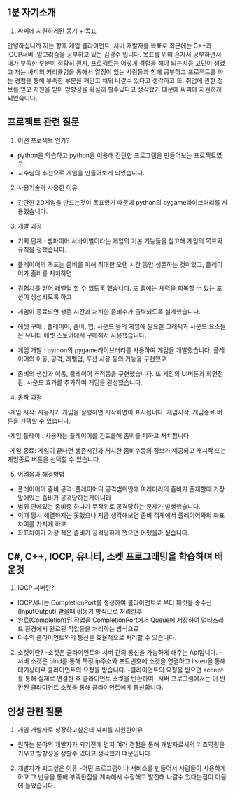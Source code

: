 ## 1분 자기소개 
1. 싸피에 지원하게된 동기 + 목표

안녕하십니까 저는 향후 게임 클라이언트, 서버 개발자를 목표로 최근에는 C++과 IOCP서버, 알고리즘을 공부하고 있는 김광수 입니다.
목표를 위해 혼자서 공부하면서 내가 부족한 부분이 정확히 뭔지, 프로젝트는 어떻게 경험을 해야 되는지등 고민이 생겼고 저는 싸피의 커리큘럼을 통해서 열정이 있는 사람들과 함께 공부하고 프로젝트를 하는 경험을 통해 부족한 부분을 깨닫고 채워 나갈수 있다고 생각하고 또, 취업에 관한 정보를 얻고 지원을 받아 방향성을 확실히 할수있다고 생각했기 떄문에 싸피에 지원하게 되었습니다.

## 프로젝트 관련 질문

1. 어떤 프로젝트 인가?
- python을 학습하고 python을 이용해 간단한 프로그램을 만들어보는 프로젝트였고,
- 교수님의 추천으로 게임을 만들어보게 되었습니다.

2. 사용기술과 사용한 이유
- 간단한 2D게임을 만드는것이 목표였기 때문에 python의 pygame라이브러리를 사용했습니다.

3. 개발 과정

- 기획 단계 : 뱀파이어 서바이벌이라는 게임의 기본 기능들을 참고해 게임의 목표와 규칙을 정했습니다.
- 플레이어의 목표는 좀비를 피해 최대한 오랜 시간 동안 생존하는 것이었고, 플레이어가 좀비를 처치하면 
- 경험치를 얻어 레벨업 할 수 있도록 했습니다. 또 맵에는 체력을 회복할 수 있는 포션이 생성되도록 하고
- 게임이 종료되면 생존 시간과 처치한 좀비수가 출력되도록 설계했습니다.

- 에셋 구매 : 플레이어, 좀비, 맵, 사운드 등의 게임에 필요한 그래픽과 사운드 요소들은 유니티 에셋 스토어에서 구매해서 사용했습니다.

- 게임 개발 : python의 pygame라이브러리를 사용하여 게임을 개발했습니다. 플레이어의 이동, 공격, 레벨업, 포션 사용 등의 기능을 구현했고
- 좀비의 생성과 이동, 플레이어 추적등을 구현했습니다. 또 게임의 UI버튼과 화면전환, 사운드 효과를 추가하여 게임을 완성했습니다.

4. 동작 과정

-게임 시작: 사용자가 게임을 실행하면 시작화면이 표시됩니다. 게임시작, 게임종료 버튼을 선택할 수 있습니다.

-게임 플레이 : 사용자는 플레이어를 컨트롤해 좀비를 피하고 처치합니다. 

-게임 종료: 게임이 끝나면 생존시간과 처치한 좀비수등의 정보가 제공되고 재시작 또는 게임종료 버튼을 선택할 수 있습니다.

5. 어려움과 해결방법

- 플레이어의 좀비 공격: 플레이어의 공격범위안에 여러마리의 좀비가 존재할때 가장 앞에있는 좀비가 공격당하는게아니라
- 범위 안에있는 좀비중 하나가 무작위로 공격당하는 문제가 발생했습니다.
- 이때 당시 해결하지는 못했으나 지금 생각해보면 좀비 객체에서 플레이어와의 좌표차이를 가지게 하고
- 좌표차이가 가장 적은 좀비가 공격당하게 했으면 어땠을까 싶습니다.

## C#, C++, IOCP, 유니티, 소켓 프로그래밍을 학습하며 배운것

1. IOCP 서버란? 
- IOCP서버는 CompletionPort를 생성하여 클라이언트로 부터 패킷을 송수신(InputOutput) 받을때 비동기 방식으로 처리한후
- 완료(Completion)된 작업을 CompletionPort에서 Queue에 저장하여 멀티스레드 환경에서 완료된 작업들을 처리하는 방식으로
- 다수의 클라이언트와의 통신을 효율적으로 처리할 수 있습니다.

2. 소켓이란?
-소켓은 클라이언트와 서버 간의 통신을 가능하게 해주는 Api입니다.
-서버 소켓은 bind를 통해 특정 ip주소와 포트번호에 소켓을 연결하고 listen을 통해 대기상태로 클라이언트의 요청을 받습니다.
-클라이언트의 요청을 받으면 accept를 통해 실제로 연결한 후 클라이언트 소켓을 반환하여
-서버 프로그램에서는 이 반환된 클라이언트 소켓을 통해 클라이언트에게 통신합니다.

## 인성 관련 질문
1. 게임 개발자로 성장하고싶은데 싸피를 지원한이유
- 원하는 분야의 개발자가 되기전에 먼저 여러 경험을 통해 개발자로서의 기초역량을 키우고 방향성을 정할수 있다고 생각했기 떄문입니다.

2. 개발자가 되고싶은 이유
-어떤 프로그램이나 서비스를 만들어서 사람들이 사용하게하고 그 반응을 통해 부족한점을 계속해서 수정해고 발전해 나갈수 있다는점이 마음에 들었습니다.
